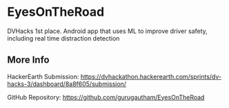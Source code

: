 # EyesOnTheRoad
DVHacks 1st place. Android app that uses ML to improve driver safety, including real time distraction detection

## More Info
HackerEarth Submission: https://dvhackathon.hackerearth.com/sprints/dv-hacks-3/dashboard/8a8f605/submission/

GitHub Repository: https://github.com/gurugautham/EyesOnTheRoad
